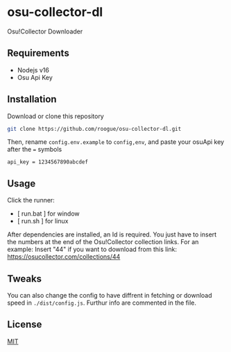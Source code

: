# osu-collector-dl

Osu!Collector Downloader

## Requirements
* Nodejs v16
* Osu Api Key

## Installation

Download or clone this repository
```bash
git clone https://github.com/roogue/osu-collector-dl.git
```

Then, rename `config.env.example` to `config,env`, and paste your osuApi key after the `=` symbols
```
api_key = 1234567890abcdef
```

## Usage

Click the runner: 
* [ run.bat ] for window
* [ run.sh ] for linux

After dependencies are installed, an Id is required. You just have to insert the numbers at the end of the Osu!Collector collection links.
For an example: Insert "44" if you want to download from this link: https://osucollector.com/collections/44

## Tweaks

You can also change the config to have diffrent in fetching or download speed in `./dist/config.js`.
Furthur info are commented in the file.

## License
[MIT](https://choosealicense.com/licenses/mit/)
